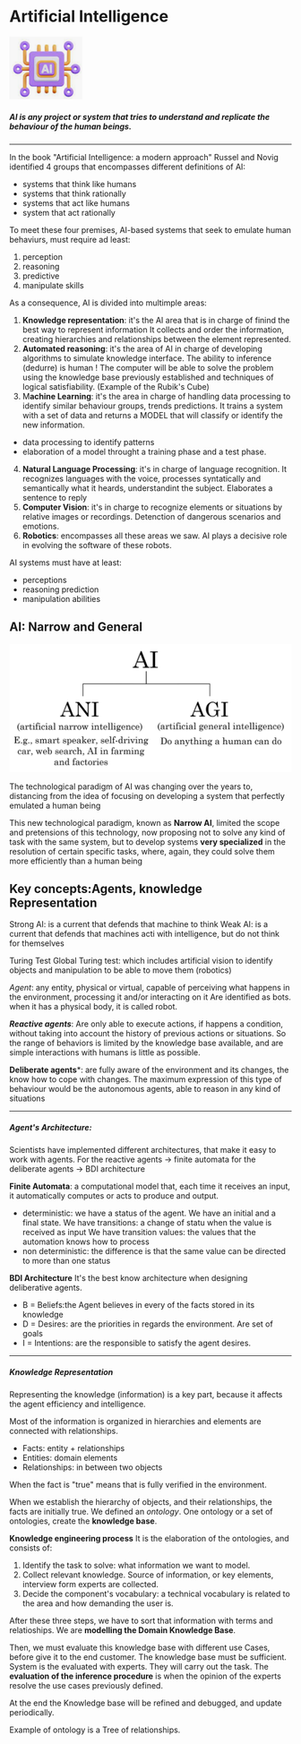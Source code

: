 # Artificial Intelligence
<img src="AI.png" alt="AI" style="width:130px;"/>

##### AI is any project or system that tries to understand and replicate the behaviour of the human beings.


---

In the book "Artificial Intelligence: a modern approach" Russel and Novig identified 4 groups that encompasses different definitions of AI:
 - systems that think like humans
 - systems that think rationally
 - systems that act like humans
 - system that act rationally

To meet these four premises, AI-based systems that seek to emulate human behaviurs, must require ad least:
1) perception
2) reasoning
3) predictive
4) manipulate skills


As a consequence, AI is divided into multimple areas:

1) **Knowledge representation**: it's the AI area that is in charge of finind the best way to represent information
It collects and order the information, creating hierarchies  and relationships between the element represented.
2) **Automated reasoning**: it's the area of AI in charge of developing algorithms to simulate knowledge interface.
The ability to inference (dedurre) is human ! The computer will be able to solve the problem using 
the knowledge base previously established and techniques of logical satisfiability.
   (Example of the Rubik's Cube)
3) M**achine Learning**: it's the area in charge of handling data processing to identify similar behaviour groups, trends
predictions. It trains a system with a set of data and returns a MODEL that will
classify or identify the new information.
- data processing to identify patterns
- elaboration of a model throught a training phase and a test phase.

4) **Natural Language Processing**: it's in charge of language recognition. It recognizes languages with the voice,
processes syntatically and semantically what it heards, understandint the subject.
Elaborates a sentence to reply
5) **Computer Vision**: it's in charge to recognize elements or situations by relative images or recordings.
Detenction of dangerous scenarios and emotions.
6) **Robotics**: encompasses all these areas we saw. AI plays a decisive role in evolving the software of these robots.

AI systems must have at least:
- perceptions
- reasoning prediction
- manipulation abilities

## AI: Narrow and General

![AI_narrow_general.png](AI_narrow_general.png)

The technological paradigm of AI was changing over the years to, distancing from the idea of
focusing on developing a system that perfectly emulated a human being

This new technological paradigm, known as 
**Narrow AI**, limited the scope and pretensions of this
technology, now proposing not to solve any kind of task with the same system, but to develop
systems **very specialized** in the resolution of certain specific tasks, where, again, they could solve
them more efficiently than a human being


## Key concepts:Agents, knowledge Representation

Strong AI: is a current that defends that machine to think
Weak AI: is a current that defends that machines acti with intelligence, but do not 
think for themselves

Turing Test
Global Turing test: which includes artificial vision to identify objects and manipulation
to be able to move them (robotics)

*Agent*: any entity, physical or virtual, capable of perceiving what happens
in the environment, processing it and/or interacting on it
Are identified as bots. when it has a physical body, it is called robot.

***Reactive agents***: Are only able to execute actions, if happens a condition, 
without taking into account the history of previous actions or situations. 
So the range of behaviors is limited by the knowledge base available, and are simple
interactions with humans is little as possible.

**Deliberate agents***: are fully aware of the environment and its changes,
the know how to cope with changes. The maximum expression of this type of behaviour would
be the autonomous agents, able to reason in any kind of situations

---
##### Agent's Architecture:

Scientists have implemented different architectures, that make it easy to work with agents.
For the reactive agents -> finite automata
for the deliberate agents -> BDI architecture

**Finite Automata**: a computational model that, each time it receives an input, 
it automatically computes or acts to produce and output.
 - deterministic: we have a status of the agent. 
We have an initial and a final state. 
We have transitions: a change of statu when the value is received as input
We have transition values: the values that the automation knows how to process
 - non deterministic: the difference is that the same value can be directed to more than
one status

**BDI Architecture**
It's the best know architecture when designing deliberative agents.
- B = Beliefs:the Agent believes in every of the facts stored in its knowledge
- D = Desires: are the priorities in regards the environment. Are set of goals
- I = Intentions: are the responsible to satisfy the agent desires.
---
##### Knowledge Representation #####

Representing the knowledge (information) is a key part, because it affects
the agent efficiency and intelligence.

Most of the information is organized in hierarchies and elements are connected with relationships.
- Facts: entity + relationships
- Entities: domain elements
- Relationships: in between two objects

When the fact is "true" means that is fully verified in the environment.

When we establish the hierarchy of objects, and their relationships,
the facts are initially true. We defined an *ontology*.
One ontology or a set of ontologies, create the **knowledge base**.

**Knowledge engineering process**
It is the elaboration of the ontologies, and consists of:
1) Identify the task to solve: what information we want to model.
2) Collect relevant knowledge. Source of information, or key elements, interview
form experts are collected.
3) Decide the component's vocabulary: a technical vocabulary is related to the area and how 
demanding the user is.

After these three steps, we have to sort that information with terms and relatioships.
We are **modelling the Domain Knowledge Base**.

Then, we must evaluate this knowledge base with different use Cases, 
before give it to the end customer.
The knowledge base must be sufficient.
System is the evaluated with experts. They will carry out the task.
The **evaluation of the inference procedure** is when the opinion
of the experts resolve the use cases previously defined.

At the end the Knowledge base will be refined and debugged, 
and update periodically.

Example of ontology is a Tree of relationships.